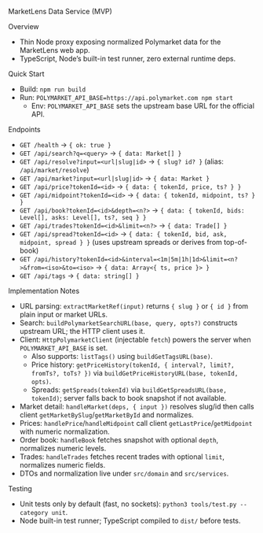 MarketLens Data Service (MVP)

Overview
- Thin Node proxy exposing normalized Polymarket data for the MarketLens web app.
- TypeScript, Node’s built-in test runner, zero external runtime deps.

Quick Start
- Build: `npm run build`
- Run: `POLYMARKET_API_BASE=https://api.polymarket.com npm start`
  - Env: `POLYMARKET_API_BASE` sets the upstream base URL for the official API.

Endpoints
- `GET /health` → `{ ok: true }`
- `GET /api/search?q=<query>` → `{ data: Market[] }`
 - `GET /api/resolve?input=<url|slug|id>` → `{ slug? id? }` (alias: `/api/market/resolve`)
 - `GET /api/market?input=<url|slug|id>` → `{ data: Market }`
- `GET /api/price?tokenId=<id>` → `{ data: { tokenId, price, ts? } }`
- `GET /api/midpoint?tokenId=<id>` → `{ data: { tokenId, midpoint, ts? } }`
 - `GET /api/book?tokenId=<id>&depth=<n?>` → `{ data: { tokenId, bids: Level[], asks: Level[], ts?, seq } }`
 - `GET /api/trades?tokenId=<id>&limit=<n?>` → `{ data: Trade[] }`
  - `GET /api/spread?tokenId=<id>` → `{ data: { tokenId, bid, ask, midpoint, spread } }` (uses upstream spreads or derives from top-of-book)
  - `GET /api/history?tokenId=<id>&interval=<1m|5m|1h|1d>&limit=<n?>&from=<iso>&to=<iso>` → `{ data: Array<{ ts, price }> }`
  - `GET /api/tags` → `{ data: string[] }`

Implementation Notes
- URL parsing: `extractMarketRef(input)` returns `{ slug }` or `{ id }` from plain input or market URLs.
- Search: `buildPolymarketSearchURL(base, query, opts?)` constructs upstream URL; the HTTP client uses it.
- Client: `HttpPolymarketClient` (injectable `fetch`) powers the server when `POLYMARKET_API_BASE` is set.
  - Also supports: `listTags()` using `buildGetTagsURL(base)`.
  - Price history: `getPriceHistory(tokenId, { interval?, limit?, fromTs?, toTs? })` via `buildGetPriceHistoryURL(base, tokenId, opts)`.
  - Spreads: `getSpreads(tokenId)` via `buildGetSpreadsURL(base, tokenId)`; server falls back to book snapshot if not available.
- Market detail: `handleMarket(deps, { input })` resolves slug/id then calls client `getMarketBySlug`/`getMarketById` and normalizes.
- Prices: `handlePrice`/`handleMidpoint` call client `getLastPrice`/`getMidpoint` with numeric normalization.
 - Order book: `handleBook` fetches snapshot with optional `depth`, normalizes numeric levels.
 - Trades: `handleTrades` fetches recent trades with optional `limit`, normalizes numeric fields.
- DTOs and normalization live under `src/domain` and `src/services`.

Testing
- Unit tests only by default (fast, no sockets): `python3 tools/test.py --category unit`.
- Node built-in test runner; TypeScript compiled to `dist/` before tests.
